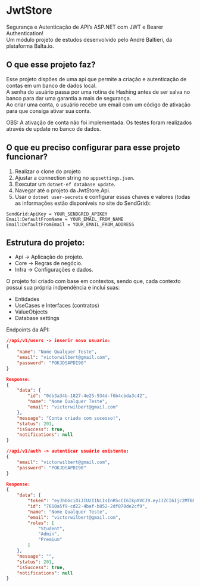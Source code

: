 ﻿# JwtStore
Segurança e Autenticação de API’s ASP.NET com JWT e Bearer Authentication!  
Um módulo projeto de estudos desenvolvido pelo André Baltieri, da plataforma Balta.io.

## O que esse projeto faz?

Esse projeto dispões de uma api que permite a criação e autenticação de contas em um banco de dados local.  
A senha do usuário passa por uma rotina de Hashing antes de ser salva no banco para dar uma garantia a mais de segurança.  
Ao criar uma conta, o usuário recebe um email com um código de ativação para que consiga ativar sua conta.  

OBS: A ativação de conta não foi implementada. Os testes foram realizados através de update no banco de dados.

## O que eu preciso configurar para esse projeto funcionar?

1. Realizar o clone do projeto
2. Ajustar a connection string no ``appsettings.json``.
3. Executar um `dotnet-ef database update`.
4. Navegar até o projeto da JwtStore.Api.
5. Usar o `dotnet user-secrets` e configurar essas chaves e valores (todas as informações estão disponíveis no site do SendGrid):
```
SendGrid:ApiKey = YOUR_SENDGRID_APIKEY
Email:DefaultFromName = YOUR_EMAIL_FROM_NAME
Email:DefaultFromEmail = YOUR_EMAIL_FROM_ADDRESS
```


## Estrutura do projeto:

- Api → Aplicação do projeto.
- Core → Regras de negócio.
- Infra → Configurações e dados.

O projeto foi criado com base em contextos, sendo que, cada contexto possui sua própria indpendência e inclui suas:

- Entidades
- UseCases e Interfaces (contratos)
- ValueObjects
- Database settings

Endpoints da API:

```json
//api/v1/users -> inserir novo usuario:
{
    "name": "Nome Qualquer Teste",
    "email": "victorwilbert@gmail.com",
    "password": "POKJDSAPDI90"
}

Response:
{
    "data": {
        "id": "0db3a34b-1827-4e25-934d-f6b4cbda3c42",
        "name": "Nome Qualquer Teste",
        "email": "victorwilbert@gmail.com"
    },
    "message": "Conta criada com sucesso!",
    "status": 201,
    "isSuccess": true,
    "notifications": null
}
```

```json
//api/v1/auth -> autenticar usuário existente:
{
    "email": "victorwilbert@gmail.com",
    "password": "POKJDSAPDI90"
}

Response:
{
    "data": {
        "token": "eyJhbGciOiJIUzI1NiIsInR5cCI6IkpXVCJ9.eyJJZCI6Ijc2MTBhNWY5LWNkMjItNGJhZi1iODUyLTJkZjg3MGRlMmNmOSIsImdpdmVuX25hbWUiOiJ0ZXN0ZWVlIiwidW5pcXVlX25hbWUiOiJ2aWN0b3J3aWxiZXJ0QGdtYWlsLmNvbSIsInJvbGUiOlsiU3R1ZGVudCIsIkFkbWluIiwiUHJlbWl1bSJdLCJuYmYiOjE3MDY4MjExOTgsImV4cCI6MTcwNjg0OTk5OCwiaWF0IjoxNzA2ODIxMTk4fQ._k6WeAD4WEP2ea1XQgCbPkrkTi9T1ckhwkhAUzjaBC4",
        "id": "7610a5f9-cd22-4baf-b852-2df870de2cf9",
        "name": "Nome Qualquer Teste",
        "email": "victorwilbert@gmail.com",
        "roles": [
            "Student",
            "Admin",
            "Premium"
        ]
    },
    "message": "",
    "status": 201,
    "isSuccess": true,
    "notifications": null
}
```
